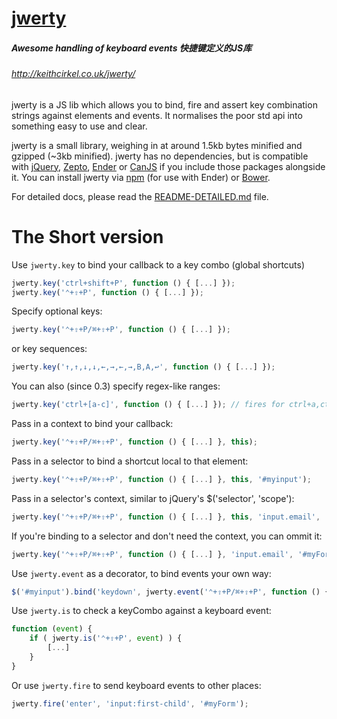 [jwerty](http://keithcirkel.co.uk/jwerty/)
======
##### Awesome handling of keyboard events 快捷键定义的JS库
###### http://keithcirkel.co.uk/jwerty/

jwerty is a JS lib which allows you to bind, fire and assert key combination
strings against elements and events. It normalises the poor std api into
something easy to use and clear.

jwerty is a small library, weighing in at around 1.5kb bytes minified and
gzipped (~3kb minified). jwerty has no dependencies, but is compatible with
[jQuery][jQuery], [Zepto][Zepto], [Ender][Ender] or [CanJS][CanJS] if you
include those packages alongside it. You can install jwerty via [npm][npm] (for
use with Ender) or [Bower][Bower].

For detailed docs, please read the [README-DETAILED.md](README-DETAILED.md) file.

The Short version
=================

Use `jwerty.key` to bind your callback to a key combo (global shortcuts)

```javascript
jwerty.key('ctrl+shift+P', function () { [...] });
jwerty.key('⌃+⇧+P', function () { [...] });
```

Specify optional keys:

```javascript
jwerty.key('⌃+⇧+P/⌘+⇧+P', function () { [...] });
```

or key sequences:

```javascript
jwerty.key('↑,↑,↓,↓,←,→,←,→,B,A,↩', function () { [...] });
```

You can also (since 0.3) specify regex-like ranges:

```javascript
jwerty.key('ctrl+[a-c]', function () { [...] }); // fires for ctrl+a,ctrl+b or ctrl+c
```

Pass in a context to bind your callback:

```javascript
jwerty.key('⌃+⇧+P/⌘+⇧+P', function () { [...] }, this);
```

Pass in a selector to bind a shortcut local to that element:

```javascript
jwerty.key('⌃+⇧+P/⌘+⇧+P', function () { [...] }, this, '#myinput');
```

Pass in a selector's context, similar to jQuery's $('selector', 'scope'):

```javascript
jwerty.key('⌃+⇧+P/⌘+⇧+P', function () { [...] }, this, 'input.email', '#myForm');
```

If you're binding to a selector and don't need the context, you can ommit it:

```javascript
jwerty.key('⌃+⇧+P/⌘+⇧+P', function () { [...] }, 'input.email', '#myForm');
```

Use `jwerty.event` as a decorator, to bind events your own way:

```javascript
$('#myinput').bind('keydown', jwerty.event('⌃+⇧+P/⌘+⇧+P', function () { [...] }));
```

Use `jwerty.is` to check a keyCombo against a keyboard event:

```javascript
function (event) {
    if ( jwerty.is('⌃+⇧+P', event) ) {
        [...]
    }
}
```

Or use `jwerty.fire` to send keyboard events to other places:

```javascript
jwerty.fire('enter', 'input:first-child', '#myForm');
```

[jQuery]: http://jquery.com/
[Zepto]:  http://zeptojs.com/
[Ender]:  http://ender.jit.su/
[CanJS]:  http://canjs.com/
[npm]:    https://npmjs.org/
[Bower]:  http://twitter.github.io/bower/
